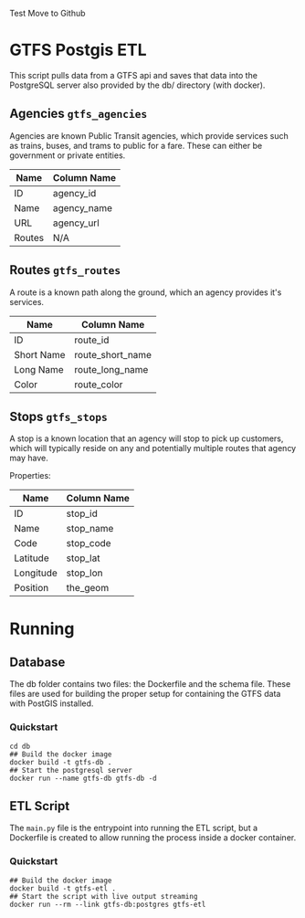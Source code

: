 Test Move to Github

# GTFS Postgis ETL

This script pulls data from a GTFS api and saves that data into the PostgreSQL server also provided by the db/ directory (with docker).

## Agencies `gtfs_agencies`

Agencies are known Public Transit agencies, which provide services such as trains, buses, and trams to public for a fare. These can either be government or private entities.

| Name   | Column Name |
| ------ | ----------- |
| ID     | agency_id   |
| Name   | agency_name |
| URL    | agency_url  |
| Routes | N/A |

## Routes `gtfs_routes`

A route is a known path along the ground, which an agency provides it's services.

| Name       | Column Name      |
| ---------- | ---------------- |
| ID         | route_id         |
| Short Name | route_short_name |
| Long Name  | route_long_name  |
| Color      | route_color      |

## Stops `gtfs_stops`

A stop is a known location that an agency will stop to pick up customers, which will typically reside on any and potentially multiple routes that agency may have.

Properties:

| Name       | Column Name      |
| ---------- | ---------------- |
| ID         | stop_id          |
| Name       | stop_name        |
| Code       | stop_code        |
| Latitude   | stop_lat         |
| Longitude  | stop_lon         |
| Position   | the_geom         |

# Running

## Database

The db folder contains two files: the Dockerfile and the schema file. These files are used for building the proper setup for containing the GTFS data with PostGIS installed.

### Quickstart

```
cd db
## Build the docker image
docker build -t gtfs-db .
## Start the postgresql server
docker run --name gtfs-db gtfs-db -d
```

## ETL Script

The `main.py` file is the entrypoint into running the ETL script, but a Dockerfile is created to allow running the process inside a docker container.

### Quickstart

```
## Build the docker image
docker build -t gtfs-etl .
## Start the script with live output streaming
docker run --rm --link gtfs-db:postgres gtfs-etl
```